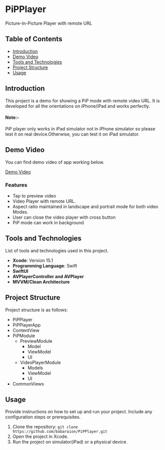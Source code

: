 # PiPPlayer
 Picture-In-Picture Player with remote URL

## Table of Contents

- [Introduction](#introduction)
- [Demo Video](#demo-video)
- [Tools and Technologies](#tools-and-technologies)
- [Project Structure](#project-structure)
- [Usage](#usage)

## Introduction
This project is a demo for showing a PiP mode with remote video URL. It is developed for all the orientations on iPhone/iPad and works perfectly. 
#### Note:- 
 PiP player only works in iPad simulator not in iPhone simulator so please test it on real device.Otherwise, you can test it on iPad simulator.

## Demo Video

You can find demo video of app working below.

[Demo Video](https://drive.google.com/file/d/1t3J8imeYkyDWCzKYSWXAAg7Huhgzabk2/view?usp=drive_link)

### Features
- Tap to preview video
- Video Player with remote URL.
- Aspect ratio maintained in landscape and portrait mode for both video Modes.
- User can close the video player with cross button
- PiP mode can work in background

## Tools and Technologies

List of tools and technologies used in this project.

- **Xcode**: Version 15.1
- **Programming Language**: Swift
- **SwiftUI**
- **AVPlayerController and AVPlayer**
- **MVVM/Clean Architecture**

## Project Structure

Project structure is as follows:

 - PiPPlayer
  - PiPPlayerApp
  - ContentView
  - PiPModule
    - PreviewModule
      - Model
      - ViewModel
      - UI
    - VideoPlayerModule
      - Models
      - ViewModel
      - UI
 - CommonViews


## Usage

Provide instructions on how to set up and run your project. Include any configuration steps or prerequisites.

1. Clone the repository: `git clone https://github.com/babaraion/PiPPlayer.git`
2. Open the project in Xcode.
3. Run the project on simulator(iPad) or a physical device.
